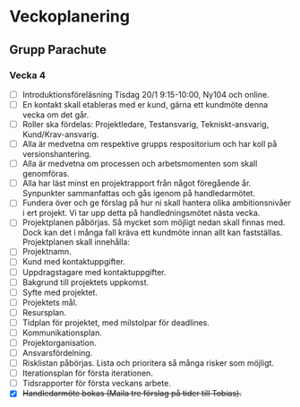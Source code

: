 # Veckoplanering
## Grupp Parachute

### Vecka 4
- [ ] Introduktionsföreläsning Tisdag 20/1 9:15-10:00, Ny104 och online.
- [ ] En kontakt skall etableras med er kund, gärna ett kundmöte denna vecka om det går.
- [ ] Roller ska fördelas: Projektledare, Testansvarig, Tekniskt-ansvarig, Kund/Krav-ansvarig.
- [ ] Alla är medvetna om respektive grupps respositorium och har koll på versionshantering.
- [ ] Alla är medvetna om processen och arbetsmomenten som skall genomföras.
- [ ] Alla har läst minst en projektrapport från något föregående år. Synpunkter sammanfattas och gås igenom på handledarmötet.
- [ ] Fundera över och ge förslag på hur ni skall hantera olika ambitionsnivåer i ert projekt. Vi tar upp detta på handledningsmötet nästa vecka.
- [ ] Projektplanen påbörjas. Så mycket som möjligt nedan skall finnas med. Dock kan det i många fall kräva ett kundmöte innan allt kan fastställas. Projektplanen skall innehålla:
- [ ] Projektnamn.
- [ ] Kund med kontaktuppgifter.
- [ ] Uppdragstagare med kontaktuppgifter.
- [ ] Bakgrund till projektets uppkomst.
- [ ] Syfte med projektet.
- [ ] Projektets mål.
- [ ] Resursplan.
- [ ] Tidplan för projektet, med milstolpar för deadlines.
- [ ] Kommunikationsplan.
- [ ] Projektorganisation.
- [ ] Ansvarsfördelning.
- [ ] Risklistan påbörjas. Lista och prioritera så många risker som möjligt.
- [ ] Iterationsplan för första iterationen.
- [ ] Tidsrapporter för första veckans arbete.
- [x] ~~Handledarmöte bokas (Maila tre förslag på tider till Tobias).~~

